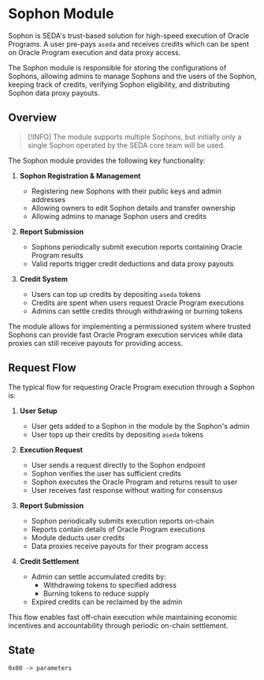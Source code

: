 # Sophon Module

Sophon is SEDA's trust-based solution for high-speed execution of Oracle Programs. A user pre-pays `aseda` and receives credits which can be spent on Oracle Program execution and data proxy access.

The Sophon module is responsible for storing the configurations of Sophons, allowing admins to manage Sophons and the users of the Sophon, keeping track of credits, verifying Sophon eligibility, and distributing Sophon data proxy payouts.

## Overview

> [!INFO]
> The module supports multiple Sophons, but initially only a single Sophon operated by the SEDA core team will be used.

The Sophon module provides the following key functionality:

1. **Sophon Registration & Management**
   - Registering new Sophons with their public keys and admin addresses
   - Allowing owners to edit Sophon details and transfer ownership
   - Allowing admins to manage Sophon users and credits

1. **Report Submission**
   - Sophons periodically submit execution reports containing Oracle Program results
   - Valid reports trigger credit deductions and data proxy payouts

1. **Credit System**
   - Users can top up credits by depositing `aseda` tokens
   - Credits are spent when users request Oracle Program executions
   - Admins can settle credits through withdrawing or burning tokens

The module allows for implementing a permissioned system where trusted Sophons can provide fast Oracle Program execution services while data proxies can still receive payouts for providing access.

## Request Flow

The typical flow for requesting Oracle Program execution through a Sophon is:

1. **User Setup**
   - User gets added to a Sophon in the module by the Sophon's admin
   - User tops up their credits by depositing `aseda` tokens

2. **Execution Request**
   - User sends a request directly to the Sophon endpoint
   - Sophon verifies the user has sufficient credits
   - Sophon executes the Oracle Program and returns result to user
   - User receives fast response without waiting for consensus

3. **Report Submission**
   - Sophon periodically submits execution reports on-chain
   - Reports contain details of Oracle Program executions
   - Module deducts user credits
   - Data proxies receive payouts for their program access

4. **Credit Settlement**
   - Admin can settle accumulated credits by:
     - Withdrawing tokens to specified address
     - Burning tokens to reduce supply
   - Expired credits can be reclaimed by the admin

This flow enables fast off-chain execution while maintaining economic incentives and accountability through periodic on-chain settlement.

## State
```
0x00 -> parameters
```


